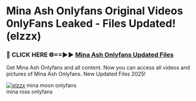# Mina Ash Onlyfans Original Videos 0nlyFans Leaked - Files Updated! (elzzx)

<h3>🔴 CLICK HERE 🌐==►► <a href="https://tinyurl.com/2jnfzry5" rel="nofollow">Mina Ash Onlyfans Updated Files</a></h3>

Get Mina Ash Onlyfans and all content. Now you can access all videos and pictures of Mina Ash Onlyfans. New Updated Files 2025!

[![elzzx](https://i.imgur.com/GyGTBgg.gif)](https://tinyurl.com/2jnfzry5)
mina moon onlyfans<br>
mina ross onlyfans
